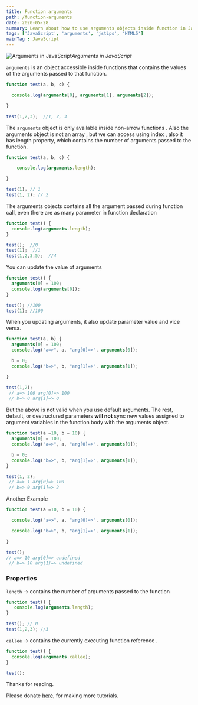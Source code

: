 ```yaml
---
title: Function arguments
path: /function-arguments
date: 2020-05-28
summary: Learn about how to use arguments objects inside function in JavaScript
tags: ['JavaScript', 'arguments', 'jstips', 'HTML5']
mainTag : JavaScript
---
```


![Arguments in JavaScript](https://cdn-images-1.medium.com/max/2048/1*Z9IhXv0dyGqmzOr2_9qTvQ.png)*Arguments in JavaScript*

`arguments` is an object accessible inside functions that contains the values of the arguments passed to that function.
```js
function test(a, b, c) {

  console.log(arguments[0], arguments[1], arguments[2]);

}

test(1,2,3);  //1, 2, 3
```


The `arguments` object is only available inside non-arrow functions . Also the arguments object is not an array , but we can access using index , also it has length property, which contains the number of arguments passed to the function.

```js
function test(a, b, c) {

    console.log(arguments.length);

}

test(1); // 1
test(1, 2); // 2
```

The arguments objects contains all the argument passed during function call, even there are as many parameter in function declaration

```js
function test() {
  console.log(arguments.length);
}

test();  //0
test(1);  //1
test(1,2,3,5);  //4
```

You can update the value of arguments

```js
function test() {
  arguments[0] = 100;
  console.log(arguments[0]);
}

test(); //100
test(1); //100
```

When you updating arguments, it also update parameter value and vice versa.

```js
function test(a, b) {
  arguments[0] = 100;
  console.log("a=>", a, "arg[0]=>", arguments[0]);

  b = 0;
  console.log("b=>", b, "arg[1]=>", arguments[1]);

}

test(1,2);
 // a=> 100 arg[0]=> 100
 // b=> 0 arg[1]=> 0
```

But the above is not valid when you use default arguments. The rest, default, or destructured parameters **will not** sync new values assigned to argument variables in the function body with the arguments object.

```js
function test(a =10, b = 10) {
  arguments[0] = 100;
  console.log("a=>", a, "arg[0]=>", arguments[0]);

  b = 0;
  console.log("b=>", b, "arg[1]=>", arguments[1]);
}

test(1, 2);
 // a=> 1 arg[0]=> 100
 // b=> 0 arg[1]=> 2
 ```

Another Example

```js
function test(a =10, b = 10) {

  console.log("a=>", a, "arg[0]=>", arguments[0]);

  console.log("b=>", b, "arg[1]=>", arguments[1]);

}

test();
// a=> 10 arg[0]=> undefined
 // b=> 10 arg[1]=> undefined
```

### Properties

`length` → contains the number of arguments passed to the function

```js
function test() {
   console.log(arguments.length);
}

test(); // 0
test(1,2,3); //3
```

`callee` → contains the currently executing function reference .

```js
function test() {
  console.log(arguments.callee);
}

test();
```

Thanks for reading.

Please donate [here](https://www.paypal.me/jagathishSaravanan?locale.x=en_GB), for making more tutorials.
